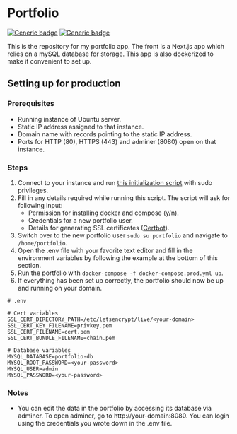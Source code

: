 # Portfolio

[![Generic badge](https://img.shields.io/github/last-commit/jeknom/portfolio)](https://github.com/jeknom/portfolio/commits/main)
[![Generic badge](https://img.shields.io/badge/Demo-https%3A%2F%2Fjohku.org-green)](https://johku.org/)

This is the repository for my portfolio app. The front is a Next.js app which relies on a mySQL database for storage. This app is also dockerized to make it convenient to set up.

## Setting up for production

### Prerequisites

- Running instance of Ubuntu server.
- Static IP address assigned to that instance.
- Domain name with records pointing to the static IP address.
- Ports for HTTP (80), HTTPS (443) and adminer (8080) open on that instance.

### Steps

1. Connect to your instance and run [this initialization script](init-ubuntu.sh) with sudo privileges.
2. Fill in any details required while running this script. The script will ask for following input:
   - Permission for installing docker and compose (y/n).
   - Credentials for a new portfolio user.
   - Details for generating SSL certificates ([Certbot](https://certbot.eff.org/)).
3. Switch over to the new portfolio user `sudo su portfolio` and navigate to `/home/portfolio`.
4. Open the .env file with your favorite text editor and fill in the environment variables by following the example at the bottom of this section.
5. Run the portfolio with `docker-compose -f docker-compose.prod.yml up`.
6. If everything has been set up correctly, the portfolio should now be up and running on your domain.

```
# .env

# Cert variables
SSL_CERT_DIRECTORY_PATH=/etc/letsencrypt/live/<your-domain>
SSL_CERT_KEY_FILENAME=privkey.pem
SSL_CERT_FILENAME=cert.pem
SSL_CERT_BUNDLE_FILENAME=chain.pem

# Database variables
MYSQL_DATABASE=portfolio-db
MYSQL_ROOT_PASSWORD=<your-password>
MYSQL_USER=admin
MYSQL_PASSWORD=<your-password>
```

### Notes

- You can edit the data in the portfolio by accessing its database via adminer. To open adminer, go to http://your-domain:8080. You can login using the credentials you wrote down in the .env file.
